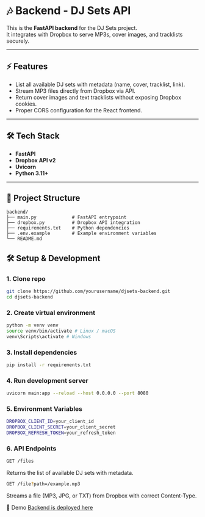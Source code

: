 # 🎶 Backend - DJ Sets API

This is the **FastAPI backend** for the DJ Sets project.  
It integrates with Dropbox to serve MP3s, cover images, and tracklists securely.

---

## ⚡ Features

-   List all available DJ sets with metadata (name, cover, tracklist, link).
-   Stream MP3 files directly from Dropbox via API.
-   Return cover images and text tracklists without exposing Dropbox cookies.
-   Proper CORS configuration for the React frontend.

---

## 🛠️ Tech Stack

-   **FastAPI**
-   **Dropbox API v2**
-   **Uvicorn**
-   **Python 3.11+**

---

## 📂 Project Structure

```plaintext
backend/
├── main.py             # FastAPI entrypoint
├── dropbox.py          # Dropbox API integration
├── requirements.txt    # Python dependencies
├── .env.example        # Example environment variables
└── README.md
```

## 🛠️ Setup & Development

### 1. Clone repo

```bash
git clone https://github.com/yourusername/djsets-backend.git
cd djsets-backend
```

### 2. Create virtual environment

```bash
python -m venv venv
source venv/bin/activate # Linux / macOS
venv\Scripts\activate # Windows
```

### 3. Install dependencies

```bash
pip install -r requirements.txt
```

### 4. Run development server

```bash
uvicorn main:app --reload --host 0.0.0.0 --port 8080
```

### 5. Environment Variables

```bash
DROPBOX_CLIENT_ID=your_client_id
DROPBOX_CLIENT_SECRET=your_client_secret
DROPBOX_REFRESH_TOKEN=your_refresh_token
```

### 6. API Endpoints

```bash
GET /files
```

Returns the list of available DJ sets with metadata.

```bash
GET /file?path=/example.mp3
```

Streams a file (MP3, JPG, or TXT) from Dropbox with correct Content-Type.

📸 Demo
[Backend is deployed here](multiple-fast-api.fly.dev)

